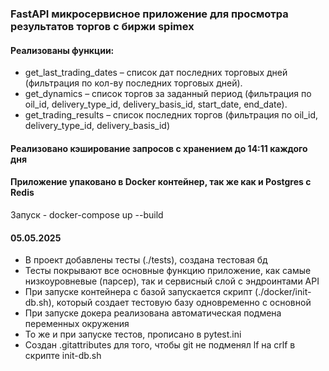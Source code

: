 ### FastAPI микросервисное приложение для просмотра результатов торгов с биржи spimex

#### Реализованы функции:
- get_last_trading_dates – список дат последних торговых дней (фильтрация по кол-ву последних торговых дней).
- get_dynamics – список торгов за заданный период (фильтрация по oil_id, delivery_type_id, delivery_basis_id, start_date, end_date).
- get_trading_results – список последних торгов (фильтрация по oil_id, delivery_type_id, delivery_basis_id)

#### Реализовано кэширование запросов с хранением до 14:11 каждого дня

#### Приложение упаковано в Docker контейнер, так же как и Postgres с Redis

Запуск - docker-compose up --build

#### 05.05.2025
- В проект добавлены тесты (./tests), создана тестовая бд
- Тесты покрывают все основные функцию приложение, как самые низкоуровневые (парсер), так и сервисный слой с эндроинтами API
- При запуске контейнера с базой запускается скрипт (./docker/init-db.sh), который создает тестовую базу одновременно с основной
- При запуске докера реализована автоматическая подмена переменных окружения
- То же и при запуске тестов, прописано в pytest.ini
- Создан .gitattributes для того, чтобы git не подменял lf на crlf в скрипте init-db.sh
